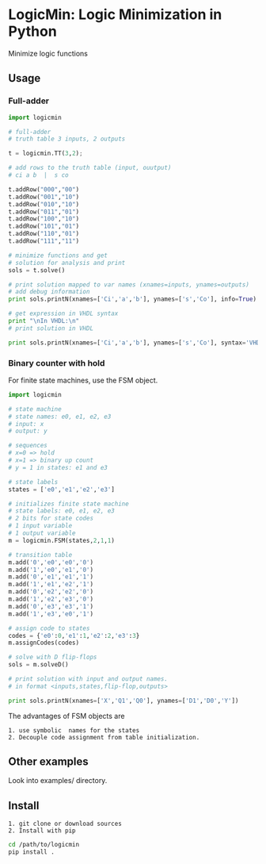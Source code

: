 # LogicMin: Logic Minimization in Python

Minimize logic functions

## Usage

### Full-adder

```python
import logicmin

# full-adder
# truth table 3 inputs, 2 outputs

t = logicmin.TT(3,2);

# add rows to the truth table (input, ouutput)
# ci a b  |  s co

t.addRow("000","00")
t.addRow("001","10")
t.addRow("010","10")
t.addRow("011","01")
t.addRow("100","10")
t.addRow("101","01")
t.addRow("110","01")
t.addRow("111","11")

# minimize functions and get
# solution for analysis and print
sols = t.solve()

# print solution mapped to var names (xnames=inputs, ynames=outputs)
# add debug information
print sols.printN(xnames=['Ci','a','b'], ynames=['s','Co'], info=True)

# get expression in VHDL syntax
print "\nIn VHDL:\n"
# print solution in VHDL

print sols.printN(xnames=['Ci','a','b'], ynames=['s','Co'], syntax='VHDL')
```

### Binary counter with hold

For finite state machines, use the FSM object. 

```python
import logicmin

# state machine
# state names: e0, e1, e2, e3
# input: x
# output: y

# sequences
# x=0 => hold
# x=1 => binary up count
# y = 1 in states: e1 and e3

# state labels
states = ['e0','e1','e2','e3']

# initializes finite state machine
# state labels: e0, e1, e2, e3
# 2 bits for state codes
# 1 input variable
# 1 output variable
m = logicmin.FSM(states,2,1,1)

# transition table
m.add('0','e0','e0','0')
m.add('1','e0','e1','0')
m.add('0','e1','e1','1')
m.add('1','e1','e2','1')
m.add('0','e2','e2','0')
m.add('1','e2','e3','0')
m.add('0','e3','e3','1')
m.add('1','e3','e0','1')

# assign code to states
codes = {'e0':0,'e1':1,'e2':2,'e3':3}
m.assignCodes(codes)

# solve with D flip-flops
sols = m.solveD()

# print solution with input and output names. 
# in format <inputs,states,flip-flop,outputs>

print sols.printN(xnames=['X','Q1','Q0'], ynames=['D1','D0','Y'])
```

The advantages of FSM objects are 

	1. use symbolic  names for the states 
	2. Decouple code assignment from table initialization.

## Other examples

Look into examples/ directory.

## Install

 	1. git clone or download sources
	2. Install with pip 

```bash
cd /path/to/logicmin
pip install .
````
